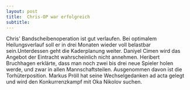 ```yaml
---
layout: post
title:  Chris-OP war erfolgreich
subtitle:  
---
```


Chris' Bandscheibenoperation ist gut verlaufen. Bei optimalem Heilungsverlauf soll er in drei Monaten wieder voll belastbar sein.Unterdessen geht die Kaderplanung weiter. Daniyel Cimen wird das Angebot der Eintracht wahrscheinlich nicht annehmen. Heribert Bruchhagen erklärte, dass man noch zwei bis drei neue Spieler holen werde, und zwar in allen Mannschaftsteilen. Ausgenommen davon ist die Torhüterposition. Markus Pröll hat seine Wechselgedanken ad acta gelegt und wird den Konkurrenzkampf mit Oka Nikolov suchen.


